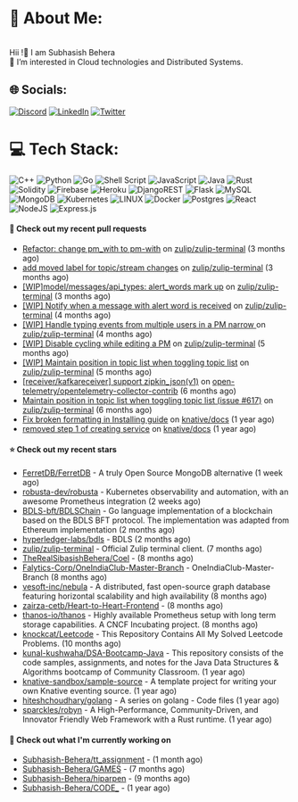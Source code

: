 # 💫 About Me:
<br>Hii !🤝 I am Subhasish Behera<br>🌱 I’m interested in Cloud technologies and Distributed Systems. <br>


## 🌐 Socials:
[![Discord](https://img.shields.io/badge/Discord-%237289DA.svg?logo=discord&logoColor=white)](https://discord.gg/Subhasish-Behera#3032) [![LinkedIn](https://img.shields.io/badge/LinkedIn-%230077B5.svg?logo=linkedin&logoColor=white)](https://linkedin.com/in/https://www.linkedin.com/in/subhasish-b-605654224/) [![Twitter](https://img.shields.io/badge/Twitter-%231DA1F2.svg?logo=Twitter&logoColor=white)](https://twitter.com/https://twitter.com/thouartround) 

# 💻 Tech Stack:
![C++](https://img.shields.io/badge/c++-%2300599C.svg?style=for-the-badge&logo=c%2B%2B&logoColor=white) ![Python](https://img.shields.io/badge/python-3670A0?style=for-the-badge&logo=python&logoColor=ffdd54) ![Go](https://img.shields.io/badge/go-%2300ADD8.svg?style=for-the-badge&logo=go&logoColor=white) ![Shell Script](https://img.shields.io/badge/shell_script-%23121011.svg?style=for-the-badge&logo=gnu-bash&logoColor=white) ![JavaScript](https://img.shields.io/badge/javascript-%23323330.svg?style=for-the-badge&logo=javascript&logoColor=%23F7DF1E) ![Java](https://img.shields.io/badge/java-%23ED8B00.svg?style=for-the-badge&logo=java&logoColor=white) ![Rust](https://img.shields.io/badge/rust-%23000000.svg?style=for-the-badge&logo=rust&logoColor=white) ![Solidity](https://img.shields.io/badge/Solidity-%23363636.svg?style=for-the-badge&logo=solidity&logoColor=white) ![Firebase](https://img.shields.io/badge/firebase-%23039BE5.svg?style=for-the-badge&logo=firebase) ![Heroku](https://img.shields.io/badge/heroku-%23430098.svg?style=for-the-badge&logo=heroku&logoColor=white) ![DjangoREST](https://img.shields.io/badge/DJANGO-REST-ff1709?style=for-the-badge&logo=django&logoColor=white&color=ff1709&labelColor=gray) ![Flask](https://img.shields.io/badge/flask-%23000.svg?style=for-the-badge&logo=flask&logoColor=white) ![MySQL](https://img.shields.io/badge/mysql-%2300f.svg?style=for-the-badge&logo=mysql&logoColor=white) ![MongoDB](https://img.shields.io/badge/MongoDB-%234ea94b.svg?style=for-the-badge&logo=mongodb&logoColor=white) ![Kubernetes](https://img.shields.io/badge/kubernetes-%23326ce5.svg?style=for-the-badge&logo=kubernetes&logoColor=white) ![LINUX](https://img.shields.io/badge/Linux-FCC624?style=for-the-badge&logo=linux&logoColor=black) ![Docker](https://img.shields.io/badge/docker-%230db7ed.svg?style=for-the-badge&logo=docker&logoColor=white) ![Postgres](https://img.shields.io/badge/postgres-%23316192.svg?style=for-the-badge&logo=postgresql&logoColor=white) ![React](https://img.shields.io/badge/react-%2320232a.svg?style=for-the-badge&logo=react&logoColor=%2361DAFB) ![NodeJS](https://img.shields.io/badge/node.js-6DA55F?style=for-the-badge&logo=node.js&logoColor=white) ![Express.js](https://img.shields.io/badge/express.js-%23404d59.svg?style=for-the-badge&logo=express&logoColor=%2361DAFB)



#### 🔨 Check out my recent pull requests

- [Refactor: change pm_with to pm-with](https://github.com/zulip/zulip-terminal/pull/1352) on [zulip/zulip-terminal](https://github.com/zulip/zulip-terminal) (3 months ago)
- [add moved label for topic/stream changes](https://github.com/zulip/zulip-terminal/pull/1331) on [zulip/zulip-terminal](https://github.com/zulip/zulip-terminal) (3 months ago)
- [[WIP]model/messages/api_types: alert_words mark up](https://github.com/zulip/zulip-terminal/pull/1314) on [zulip/zulip-terminal](https://github.com/zulip/zulip-terminal) (3 months ago)
- [[WIP] Notify when a message with alert word is received](https://github.com/zulip/zulip-terminal/pull/1301) on [zulip/zulip-terminal](https://github.com/zulip/zulip-terminal) (4 months ago)
- [[WIP] Handle typing events from multiple users in a PM narrow ](https://github.com/zulip/zulip-terminal/pull/1291) on [zulip/zulip-terminal](https://github.com/zulip/zulip-terminal) (4 months ago)
- [[WIP] Disable cycling while editing a PM](https://github.com/zulip/zulip-terminal/pull/1280) on [zulip/zulip-terminal](https://github.com/zulip/zulip-terminal) (5 months ago)
- [[WIP] Maintain position in topic list when toggling topic list](https://github.com/zulip/zulip-terminal/pull/1277) on [zulip/zulip-terminal](https://github.com/zulip/zulip-terminal) (5 months ago)
- [[receiver/kafkareceiver] support zipkin_json(v1)](https://github.com/open-telemetry/opentelemetry-collector-contrib/pull/17186) on [open-telemetry/opentelemetry-collector-contrib](https://github.com/open-telemetry/opentelemetry-collector-contrib) (6 months ago)
- [Maintain position in topic list when toggling topic list (issue #617)](https://github.com/zulip/zulip-terminal/pull/1275) on [zulip/zulip-terminal](https://github.com/zulip/zulip-terminal) (6 months ago)
- [Fix broken formatting in Installing guide](https://github.com/knative/docs/pull/4917) on [knative/docs](https://github.com/knative/docs) (1 year ago)
- [removed step 1 of creating service](https://github.com/knative/docs/pull/4914) on [knative/docs](https://github.com/knative/docs) (1 year ago)

#### ⭐ Check out my recent stars

- [FerretDB/FerretDB](https://github.com/FerretDB/FerretDB) - A truly Open Source MongoDB alternative (1 week ago)
- [robusta-dev/robusta](https://github.com/robusta-dev/robusta) - Kubernetes observability and automation, with an awesome Prometheus integration (2 weeks ago)
- [BDLS-bft/BDLSChain](https://github.com/BDLS-bft/BDLSChain) - Go language implementation of a blockchain based on the BDLS BFT protocol. The implementation was adapted from Ethereum implementation (2 months ago)
- [hyperledger-labs/bdls](https://github.com/hyperledger-labs/bdls) - BDLS (2 months ago)
- [zulip/zulip-terminal](https://github.com/zulip/zulip-terminal) - Official Zulip terminal client. (7 months ago)
- [TheRealSibasishBehera/Coel](https://github.com/TheRealSibasishBehera/Coel) -  (8 months ago)
- [Falytics-Corp/OneIndiaClub-Master-Branch](https://github.com/Falytics-Corp/OneIndiaClub-Master-Branch) - OneIndiaClub-Master-Branch (8 months ago)
- [vesoft-inc/nebula](https://github.com/vesoft-inc/nebula) -   A distributed, fast open-source graph database featuring horizontal scalability and high availability (8 months ago)
- [zairza-cetb/Heart-to-Heart-Frontend](https://github.com/zairza-cetb/Heart-to-Heart-Frontend) -  (8 months ago)
- [thanos-io/thanos](https://github.com/thanos-io/thanos) - Highly available Prometheus setup with long term storage capabilities. A CNCF Incubating project. (8 months ago)
- [knockcat/Leetcode](https://github.com/knockcat/Leetcode) - This Repository Contains All My Solved Leetcode Problems. (10 months ago)
- [kunal-kushwaha/DSA-Bootcamp-Java](https://github.com/kunal-kushwaha/DSA-Bootcamp-Java) - This repository consists of the code samples, assignments, and notes for the Java Data Structures &amp; Algorithms bootcamp of Community Classroom. (1 year ago)
- [knative-sandbox/sample-source](https://github.com/knative-sandbox/sample-source) - A template project for writing your own Knative eventing source. (1 year ago)
- [hiteshchoudhary/golang](https://github.com/hiteshchoudhary/golang) - A series on golang - Code files (1 year ago)
- [sparckles/robyn](https://github.com/sparckles/robyn) - A High-Performance, Community-Driven, and Innovator Friendly Web Framework with a Rust runtime. (1 year ago)

#### 👷 Check out what I'm currently working on

- [Subhasish-Behera/tt_assignment](https://github.com/Subhasish-Behera/tt_assignment) -  (1 month ago)
- [Subhasish-Behera/GAMES](https://github.com/Subhasish-Behera/GAMES) -  (7 months ago)
- [Subhasish-Behera/hiparpen](https://github.com/Subhasish-Behera/hiparpen) -  (9 months ago)
- [Subhasish-Behera/CODE_](https://github.com/Subhasish-Behera/CODE_) -  (1 year ago)

